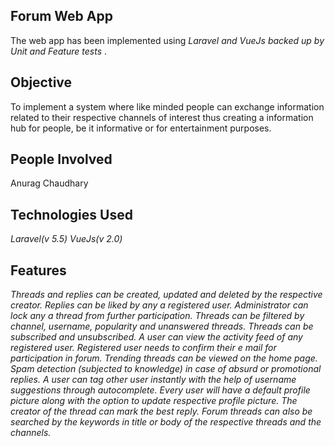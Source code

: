 ## Forum Web App
   The web app has been implemented using *Laravel and VueJs backed up by Unit and Feature tests* .
  
## Objective
   To implement a system where like minded people can exchange information related to their respective channels of interest thus creating 
   a information hub for people, be it informative or for entertainment purposes.
  
## People Involved
   Anurag Chaudhary
   
## Technologies Used
   *Laravel(v 5.5)*
   *VueJs(v 2.0)*
  
## Features
   *Threads and replies can be created, updated and deleted by the respective creator.*
   *Replies can be liked by any a registered user.*
   *Administrator can lock any a thread from further participation.*
   *Threads can be filtered by channel, username, popularity and unanswered threads.*
   *Threads can be subscribed and unsubscribed.*
   *A user can view the activity feed of any registered user.*
   *Registered user needs to confirm their e mail for participation in forum.*
   *Trending threads can be viewed on the home page.*
   *Spam detection (subjected to knowledge) in case of absurd or promotional replies.*
   *A user can tag other user instantly with the help of username suggestions through autocomplete.*
   *Every user will have a default profile picture along with the option to update respective profile picture.*
   *The creator of the thread can mark the best reply.*
   *Forum threads can also be searched by the keywords in title or body of the respective threads and the channels.* 
  
